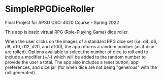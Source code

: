 # SimpleRPGDiceRoller
Final Project for APSU CSCI 4020 Course - Spring 2022

This app is basic virtual RPG (Role-Playing Game) dice roller. 

When the user clicks on the images of a standard RPG dice set (i.e. d4, d6, d8, d10, d12, d20, and d100), 
the app returns a random number (as if dice are rolled). Options available to select the number of 
dice to roll and to include a modifier (+/-) which will be added to the random number to provide the user 
a total. The app also includes a reset button, app preferences, and dice jail (for when dice are not being
"generous" with the roll generated).
